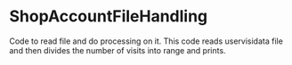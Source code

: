 # ShopAccountFileHandling
Code to read file and do processing on it.
This code reads uservisidata file and then divides the number of visits into range and prints.
